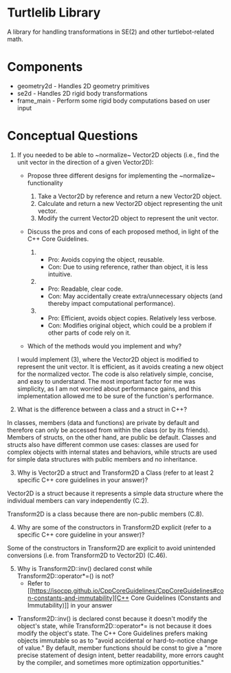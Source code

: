 # Turtlelib Library
A library for handling transformations in SE(2) and other turtlebot-related math.

# Components
- geometry2d - Handles 2D geometry primitives
- se2d - Handles 2D rigid body transformations
- frame_main - Perform some rigid body computations based on user input

# Conceptual Questions
1. If you needed to be able to ~normalize~ Vector2D objects (i.e., find the unit vector in the direction of a given Vector2D):
   - Propose three different designs for implementing the ~normalize~ functionality
      1. Take a Vector2D by reference and return a new Vector2D object.
      2. Calculate and return a new Vector2D object representing the unit vector.
      3. Modify the current Vector2D object to represent the unit vector.

   - Discuss the pros and cons of each proposed method, in light of the C++ Core Guidelines.

      1. 
         * Pro: Avoids copying the object, reusable.
         * Con: Due to using reference, rather than object, it is less intuitive.
      2. 
         * Pro: Readable, clear code.
         * Con: May accidentally create extra/unnecessary objects (and thereby impact computational performance).
      3.
         * Pro: Efficient, avoids object copies. Relatively less verbose.
         * Con: Modifies original object, which could be a problem if other parts of code rely on it.


   - Which of the methods would you implement and why?

   I would implement (3), where the Vector2D object is modified to represent the unit vector. It is efficient, as it avoids creating a new object for the normalized vector. The code is also relatively simple, concise, and easy to understand. The most important factor for me was simplicity, as I am not worried about performance gains, and this implementation allowed me to be sure of the function's performance.

2. What is the difference between a class and a struct in C++?

In classes, members (data and functions) are private by default and therefore can only be accessed from within the class (or by its friends). Members of structs, on the other hand, are public be default. Classes and structs also have different common use cases: classes are used for complex objects with internal states and behaviors, while structs are used for simple data structures with public members and no inheritance.

3. Why is Vector2D a struct and Transform2D a Class (refer to at least 2 specific C++ core guidelines in your answer)?

Vector2D is a struct because it represents a simple data structure where the individual members can vary independently (C.2).

Transform2D is a class because there are non-public members (C.8).

4. Why are some of the constructors in Transform2D explicit (refer to a specific C++ core guideline in your answer)?

Some of the constructors in Transform2D are explicit to avoid unintended conversions (i.e. from Transform2D to Vector2D) (C.46).


5. Why is Transform2D::inv() declared const while Transform2D::operator*=() is not?
   - Refer to [[https://isocpp.github.io/CppCoreGuidelines/CppCoreGuidelines#con-constants-and-immutability][C++ Core Guidelines (Constants and Immutability)]] in your answer

* Transform2D::inv() is declared const because it doesn't modify the object's state, while Transform2D::operator*= is not because it does modify the object's state. The C++ Core Guidelines prefers making objects immutable so as to "avoid accidental or hard-to-notice change of value." By default, member functions should be const to give a "more precise statement of design intent, better readability, more errors caught by the compiler, and sometimes more optimization opportunities."